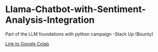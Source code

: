 # Llama-Chatbot-with-Sentiment-Analysis-Integration
Part of the LLM foundations with python campaign -Stack Up (Bounty)

[Link to Google Colab](https://colab.research.google.com/drive/1EBW4iV2XOQjI9OHb4TRHdBMxV523riUa?usp=sharing)
